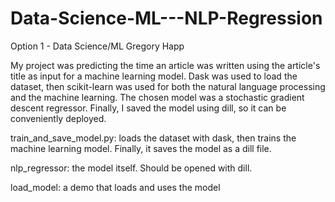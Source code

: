 # Data-Science-ML---NLP-Regression
Option 1 - Data Science/ML
Gregory Happ

My project was predicting the time an article was written using the article's title as input for a machine learning model. Dask was used to load the dataset, then scikit-learn was used for both the natural language processing and the machine learning. The chosen model was a stochastic gradient descent regressor. Finally, I saved the model using dill, so it can be conveniently deployed.

train_and_save_model.py: loads the dataset with dask, then trains the machine learning model. Finally, it saves the model as a dill file.

nlp_regressor: the model itself. Should be opened with dill.

load_model: a demo that loads and uses the model
